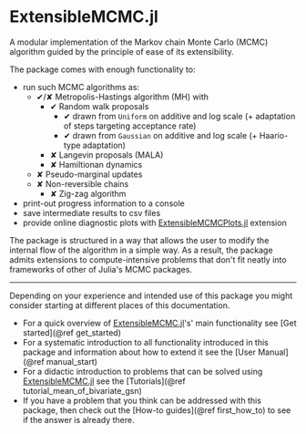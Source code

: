 # ExtensibleMCMC.jl

A modular implementation of the Markov chain Monte Carlo (MCMC) algorithm guided by the principle of ease of its extensibility.

The package comes with enough functionality to:
- run such MCMC algorithms as:
    - ✔/✘ Metropolis-Hastings algorithm (MH) with
        - ✔ Random walk proposals
            - ✔ drawn from `Uniform` on additive and log scale (+ adaptation of steps targeting acceptance rate)
            - ✔ drawn from `Gaussian` on additive and log scale (+ Haario-type adaptation)
        - ✘ Langevin proposals (MALA)
        - ✘ Hamiltionan dynamics
    - ✘ Pseudo-marginal updates
    - ✘ Non-reversible chains
        - ✘ Zig-zag algorithm
- print-out progress information to a console
- save intermediate results to csv files
- provide online diagnostic plots with [ExtensibleMCMCPlots.jl](https://github.com/JuliaDiffusionBayes/ExtensibleMCMCPlots.jl) extension

The package is structured in a way that allows the user to modify the internal flow of the algorithm in a simple way. As a result, the package admits extensions to compute-intensive problems that don't fit neatly into frameworks of other of Julia's MCMC packages.

-------

Depending on your experience and intended use of this package you might consider starting at different places of this documentation.

- For a quick overview of [ExtensibleMCMC.jl](https://juliadiffusionbayes.github.io/ExtensibleMCMC.jl/dev/)'s' main functionality see [Get started](@ref get_started)
- For a systematic introduction to all functionality introduced in this package and information about how to extend it see the [User Manual](@ref manual_start)
- For a didactic introduction to problems that can be solved using [ExtensibleMCMC.jl](https://juliadiffusionbayes.github.io/ExtensibleMCMC.jl/dev/) see the [Tutorials](@ref tutorial_mean_of_bivariate_gsn)
- If you have a problem that you think can be addressed with this package, then check out the [How-to guides](@ref first_how_to) to see if the answer is already there.
